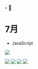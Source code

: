 ### - 👋
# 7月
- JavaScript

![](https://img.shields.io/badge/windows-10-292e33?style=flat-square&logo=Windows&logoColor=ffffff)


![](https://img.shields.io/badge/JavaScript-F7DF1E?style=flat-square&logo=JavaScript&logoColor=ffffff)
![](https://img.shields.io/badge/HTML5-E34F26?style=flat-square&logo=HTML5&logoColor=ffffff)
![](https://img.shields.io/badge/CSS3-1572B6?style=flat-square&logo=CSS3&logoColor=ffffff)
![](https://img.shields.io/badge/Vue.js-4FC08D?style=flat-square&logo=Vue.js&logoColor=ffffff)


